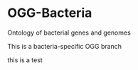 # OGG-Bacteria
Ontology of bacterial genes and genomes

This is a bacteria-specific OGG branch

this is a test
